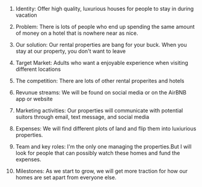1. Identity: Offer high quality, luxurious houses for people to stay in during vacation

2. Problem: There is lots of people who end up spending the same amount of money on a hotel that is nowhere near as nice.

3. Our solution: Our rental properties are bang for your buck. When you stay at our property, you don't want to leave

4. Target Market: Adults who want a enjoyable experience when visiting different locations

5. The competition: There are lots of other rental properites and hotels

6. Revunue streams: We will be found on social media or on the AirBNB app or website

7. Marketing activities: Our properties will communicate with potential suitors through email, text message, and social media

8. Expenses: We will find different plots of land and flip them into luxiurious properties. 

9. Team and key roles: I'm the only one managing the properties.But I will look for people that can possibly watch these homes and fund the expenses.

10. Milestones: As we start to grow, we will get more traction for how our homes are set apart from everyone else.